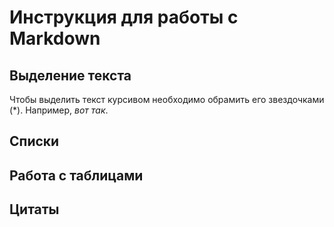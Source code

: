 # Инструкция для работы с Markdown 

## Выделение текста

Чтобы выделить текст курсивом необходимо обрамить его звездочками (*). Например, *вот так*. 

## Списки

## Работа с таблицами

## Цитаты

